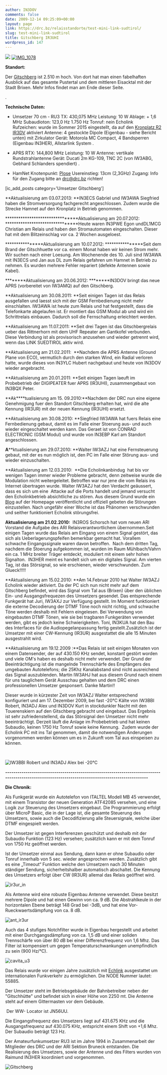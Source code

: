 ```yaml
---
author: IN3DOV
comments: false
date: 2009-12-14 09:25:09+00:00
layout: page
link: https://drc.bz/relaisstandorte/test-mini-link-sudtirol/
slug: test-mini-link-sudtirol
title: Gitschberg IR3UHI
wordpress_id: 147
---
```


[![](https://drc.bz/wp-content/uploads/2009/12/IMG_20150319_092354-225x300.jpg)](https://drc.bz/wp-content/uploads/2009/12/IMG_20150319_092354.jpg) [![IMG_1078](https://drc.bz/wp-content/uploads/2009/12/IMG_1078-1024x764.jpg)](https://drc.bz/wp-content/uploads/2009/12/IMG_1078.jpg)

**Standort:**


Der [Gitschberg](http://de.wikipedia.org/wiki/Gitschberg) ist 2.510 m hoch. Von dort hat man einen fabelhaften Ausblick auf das gesamte Pustertal und dem mittleren Eisacktal mit der Stadt Brixen. Mehr Infos findet man am Ende dieser Seite.








.







**Technische Daten:**





 	
  * Umsetzer 70 cm - RU3
TX: 430,075 MHz
Leistung: 10 W
Ablage: + 1,6 MHz
Subaudioton: 123,0 Hz
1.750 Hz Tonruf: nein
Echolink Rufzeichen: wurde im Sommer 2015 eingestellt, da auf den [Kronplatz R2 IR3DV](https://drc.bz/relaisstandorte/kronplatz/) aktiviert
Antenne: 4 gestockte Dipole (Eigenbau - siehe Bericht unten) mit Zirkulator
Gerät: Motorola MC Compact, 4 Bandsperren (Eigenbau IN3HER), Allstarlink System
.

 	
  * APRS
RTX: 144,800 MHz
Leistung: 10 W
Antenne: vertikale Rundstrahlantenne
Gerät: Ducati 2m KG-109, TNC 2C (von IW3ABG, Gebhard Schlanders spendiert)
.

 	
  * HamNet
Knotenpunkt: [Plose](https://drc.bz/relaisstandorte/linkanbindung-plose-gefrorene-wand/)
Usereinstieg: 13cm (2,3GHz)
Zugang: Info für den Zugang bitte an [drc@drc.bz](mailto:drc@drc.bz) richten!




[ic_add_posts category='Umsetzer Gitschberg']

**Aktualisierung am 03.07.2013: **IN3ECS Gabriel und IW3AWA Siegfried haben die Stromversorgung fachgerecht angeschlossen. Zudem wurde die Strecke Hamnet auf den Kronplatz in Betrieb genommen.

********************************Aktualisierung am 20.07.2012: ********************************Heute waren IN3PWE Egon undDL1MCG Christian am Relais und haben den Stromautomaten eingeschalten. Dieser hat mit dem Blitzeinschlag vor ca. 2 Wochen ausgeloest.

****************Aktualisierung am 10.07.2012: ****************Seit dem Brand der Gitschhuette vor ca. einem Monat haben wir keinen Strom mehr. Wir suchen nach einer Loesung. Am Wochenende des 10. Juli sind IW3AWA mit IN3ECS und Jan aus DL zum Relais gefahren um Hamnet in Betrieb zu nehmen. Es wurden mehrere Fehler repariert (defekte Antennen sowie Kabel).

********Aktualisierung am 20.06.2012: ********IN3DOV bringt das neue APRS (vorbereitet von IW3AMQ) auf den Gitschberg.

**Aktualisierung am 30.08.2011: **Seit einigen Tagen ist das Relais ausgefallen und laesst sich mit der GSM Fernbedienung nicht mehr einschlalten. IW3AWA ist heute zum Relais und hat festgestellt, dass die Telefonkarte abgelaufen ist. Er montiert das GSM Modul ab und wird ein Schrittrelais einbauen. Dadurch soll die Fernschaltung erleichtert werden.

**Aktualisierung am 11.07.2011: **Seit drei Tagen ist das Gitschbergrelais ueber das Rittnerhorn mit dem UHF Repeater am Gantkofel verbunden. Diese Verbindung ist als provisorisch anzusehen und wieder getrennt wird, wenn das LINK SUEDTIROL aktiv wird.

**Aktualisierung am 21.02.2011:  **Nachdem die APRS Antenne (Ground Plane von ECO), vermutlich durch den starken Wind, ein Radial verloren hatte, wurde dieses von IN3YLC Hubert nachgebaut und heute von IN3DOV wieder angebracht. 

**Aktualisierung am 20.01.2011: **Seit einigen Tagen laeuft im Probebetrieb der DIGIPEATER fuer APRS (IR3UHI), zusammengebaut von IN3BQX Peter.

**Ak****tualisierung am 15. 09.2010:**Nachdem der DRC nun eine eigene Genehmigung fuer den Standort Gitschberg erhalten hat, wird die alte Kennung (IR3UR) mit der neuen Kennung (IR3UHI) ersetzt.

**Aktualisierung am 30.08.2010: **Siegfried IW3AWA hat fuers Relais eine Fernbedienung gebaut, damit es im Falle einer Stoerung aus- und auch wieder eingeschaltet werden kann. Das Geraet ist von CONRAD ELECTRONIC (GSM Modul) und wurde von IN3EBP Karl am Standort angeschlossen.

****A******ktualisierung am 29.07.2010: **Walter IW3AZJ hat eine Fernsteuerung gebaut, mit der es nun möglich ist, den PC im Falle einer Störung aus- und wieder einzuschalten. 

**Aktualisierung am 12.03.2010:  **Die Echolinkanbindug  hat bis vor wenigen Tagen immer wieder Probleme gebracht, denn zeitweise wurde die Modulation nicht weitergeleitet. Betroffen war nur jene die vom Relais ins Internet übertragen wurde. Walter IW3AZJ hat den Verdacht geäussert, dass es sich um eine  Attacke auf die Ports handelt und jemand versucht den Echolinkbetrieb absichtliche zu stören. Aus diesem Grund wurde ein [Blog](https://drc.bz/?p=950) auf der Homepage veröffentlicht und offiziell gebeten die Störungen einzustellen. Nach ungefähr einer Woche ist das Phänomen verschwunden und seither funktioniert Echolink störungsfrei.

**Aktualisierung am 21.02.2010:**  IN3ROS Schorsch hat vom neuen ARI Vorstand die Aufgabe des ARI Relaisverantwortlichem übernommen.Seit einigen Tagen wurde das Relais am Eingang von einem Signal gestört, das sich als Ueberlagerungspfeifen bemerkbar gemacht hat. Vorallem schwache Eingangssignale waren davon betroffen.  Nach dem dritten Tag, nachdem die Stoerung aufgekommen ist, wurden im Raum Mühlbach/Vahrn ein ca. 1 MHz breiter Träger entdeckt, moduliert mit einem sehr hohen Signalton.  IN3HER meint es handelt sich um ein digitales Signal. Am vierten Tag, ist das Störsignal, so wie erschienen, wieder verschwunden. Zum Glueck!!!!!

**Aktualisierung am 15.02.2010: **Am 14.Februar 2010 hat Walter IW3AZJ Echolink wieder aktiviert. Da der PC sich nun nicht mehr auf dem Gitschberg befindet, wird das Signal vom Tal aus (Brixen) über den üblichen Ein- und Ausgangsfrequezen des Umsetzers gesendet. Das entsprechende Funkgerät hat Juri, IW3AXJ zur Verfügung gestellt. Im Moment funktioniert die externe Decodierung der DTMF Töne noch nicht richtig, und schwache Töne werden deshalb mit Fehlern eingelesen. Bei Verwendung von eingebauten DTMF Tönen, wie sie bei tragbaren Funkgeräten verwendet werden, gibt es jedoch keine Schwierigkeiten. Toni, IN3KUA hat den Bau des Interfaces für die Audiopegelanpassung fertig gestellt.Zusätzlich ist der Umsetzer mit einer CW-Kennung (IR3UR) ausgestattet die alle 15 Minuten ausgestrahlt wird.

**Aktualisierung am 19.12.2009 :**Das Relais ist seit einigen Monaten von einem Datensender, der auf 430.150 KHz sendet, konstant gestört worden und viele OM's haben es deshalb nicht mehr verwendet. Der Grund der Beeinträchtigung ist die mangelnde Trennschärfe des Empfängers des umgebauten Autotelefons; die 25Khz Kanalabstand sind nicht ausreichend das Signal auszublenden. Martin IW3AHJ hat aus diesem Grund nach einem für uns tauglichem Gerät Ausschau gehalten und dem DRC einen professionellen Umsetzer gesponsert. Danke Martin!!


Dieser wurde in kürzester Zeit von IW3AZJ Walter entsprechend konfiguriert und am 17. Dezember 2009, bei fast -20°C Kälte von IW3BBI Robert, IN3ADJ Alex und IN3DOV Kurt in stockdunkler Nacht mit den Touerenskiern auf den Gitschberg gebracht und eingebaut. Das Ergebnis ist sehr zufriedenstellend, da das Störsignal den Umsetzer nicht mehr beeinträchtigt. Derzeit läuft die Anlage im Probebetrieb und hat keinen Subaudio, keinen 1750 Hz Tonruf sowie keine Kennung.  Zudem wurde der Echolink PC mit ins Tal genommen, damit die notwendigen Änderungen vorgenommen werden können um es in Zukunft vom Tal aus einspeisen zu können.




 




![IW3BBI Robert und IN3ADJ Alex bei -20°C](https://drc.bz/wp-content/uploads/2009/12/IMAG00122-150x150.jpg)




**--------------------------------------------------------------------------------------------------------------------------------------------------**




**Die Chronik:**


Als Funkgerät wurde ein Autotelefon von ITALTEL Modell MB 45 verwendet, mit einem Transistor der neuen Generation ATF42085 versehen, und eine Logik zur Steuerung des Umsetzers eingebaut. Die Programmierung erfolgt über MicroP Basic, die in der Lage ist, die gesamte Steuerung des Umsetzers, sowie auch die Decodifizierung alle Steuersignale, welche über DTMF eingespielt werden.


Der Umsetzer ist gegen Interferenzen geschützt und deshalb mit der Subaudio Funktion (123 Hz) versehen; zusätzlich kann er mit dem Tonruf von 1750 Hz geöffnet werden.




Ist der Umsetzer einmal aus Sendung, dann kann er ohne Subaudio oder Tonruf innerhalb von 5 sec. wieder angesprochen werden. Zusätzlich gibt es eine „Timeout“ Funktion welche den Umsetzern nach 30 Minuten ständiger Sendung, sicherheitshalber automatisch abschaltet. Die Kennung des Umsetzers erfolgt über CW (IR3UR) allemal das Relais geöffnet wird.




![ir3ur_in](https://drc.bz/wp-content/uploads/2009/12/ir3ur_in-150x150.jpg)




Als Antenne wird eine robuste Eigenbau Antenne verwendet. Diese besitzt mehrere Dipole und hat einen Gewinn von ca. 9 dB. Die Abstrahlkeule in der horizontalen Ebene beträgt 148 Grad bei -3dB, und hat eine Vor- Rueckwaertsdämpfung von ca. 8 dB.




![ant_ir3ur](https://drc.bz/wp-content/uploads/2009/12/ant_ir3ur-150x150.jpg)




Auch das 4 stufiges Notchfilter wurde in Eigenbau hergestellt und arbeitet mit einer Durchgangsdämpfung von ca. 1,5 dB und einer soliden Trennschärfe von über 80 dB bei einer Differenzfrequenz von 1,6 Mhz. Das Filter ist kompensiert um gegen Temperaturschwankungen unempfindlich zu sein (900 Hz/°C).




![cavita_u3](https://drc.bz/wp-content/uploads/2009/12/cavita_u3-150x150.jpg)




Das Relais wurde vor einigen Jahre zusätzlich mit [Echlink](http://www.echolink.org/) ausgestattet um internationalen Funkverkehr zu ermöglichen. Die NODE Nummer lautet: 55885.




Der Umsetzer steht im Betriebsgebäude der Bahnbetreiber neben der "Gitschhütte" und befindet sich in einer Höhe von 2250 mt. Die Antenne steht auf einem Gittermasten vor dem Gebäude. 




 Der WW- Locator ist JN56UU.




Die Eingangsfrequenz des Umsetzers liegt auf 431.675 KHz und die Ausgangsfrequenz auf 430.075 KHz, entspricht einem Shift von +1,6 Mhz. Der Subaudio beträgt 123 Hz.




Der Amateurfunkumsetzer RU3 ist im Jahre 1994 in Zusammenarbeit der Mitglieder des DRC und der ARI Sektion Bruneck entstanden. Die Realisierung des Umsetzers, sowie der Antenne und des Filters wurden von Raimund IN3HER koordiniert und vorgenommen.


![Gitschberg](http://drc.bz/kml/Gitschberg/Gitschberg.jpg)


